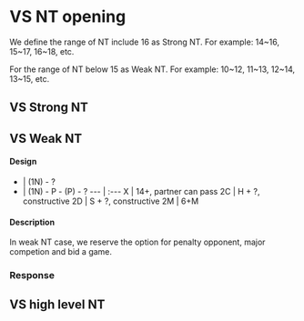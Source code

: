 VS NT opening
=============
We define the range of NT include 16 as Strong NT.
For example: 14~16, 15~17, 16~18, etc.

For the range of NT below 15 as Weak NT.
For example: 10~12, 11~13, 12~14, 13~15, etc.



VS Strong NT
------------



VS Weak NT
----------

#### Design
 -  | (1N) - ?
 -  | (1N) - P - (P) - ?
--- | :---
X   | 14+, partner can pass
2C  | H + ?, constructive
2D  | S + ?, constructive
2M  | 6+M

#### Description
In weak NT case, we reserve the option for penalty opponent, major competion and bid a game.


### Response


VS high level NT
----------------
